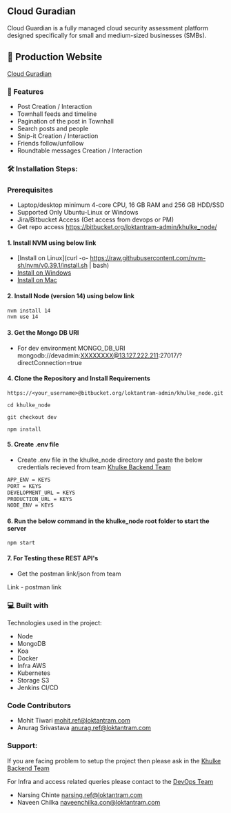 ## Cloud Guradian

Cloud Guardian is a fully managed cloud security assessment platform designed specifically
for small and medium-sized businesses (SMBs).

## 🚀 Production Website

[Cloud Guradian](https://cloudguardian.co/)

### 🧐 Features

*  Post Creation / Interaction
*  Townhall feeds and timeline
*  Pagination of the post in Townhall
*  Search posts and people
*  Snip-it Creation / Interaction
*  Friends follow/unfollow
*  Roundtable messages Creation / Interaction


### 🛠️ Installation Steps:

### Prerequisites
* Laptop/desktop minimum 4-core CPU, 16 GB RAM and 256 GB HDD/SSD 
* Supported Only Ubuntu-Linux or Windows
* Jira/Bitbucket Access (Get access from devops or PM)
* Get repo access https://bitbucket.org/loktantram-admin/khulke_node/

#### 1. Install NVM using below link
- [Install on Linux](curl -o- https://raw.githubusercontent.com/nvm-sh/nvm/v0.39.1/install.sh | bash)
- [Install on Windows](https://github.com/coreybutler/nvm-windows/releases)
- [Install on Mac](https://collabnix.com/how-to-install-and-configure-nvm-on-mac-os)

#### 2. Install Node (version 14) using below link

```bash
nvm install 14
nvm use 14
```

#### 3. Get the Mongo DB URI

* For dev environment MONGO_DB_URI
mongodb://devadmin:XXXXXXXX@13.127.222.211:27017/?directConnection=true

#### 4. Clone the Repository and Install Requirements


```
https://<your_username>@bitbucket.org/loktantram-admin/khulke_node.git
```

```
cd khulke_node
```

```
git checkout dev
```

```
npm install
```

#### 5. Create .env file 
* Create .env file in the khulke_node directory and paste the below credentials recieved from team
[Khulke Backend Team](https://teams.microsoft.com/_#/conversations/General?threadId=19:rVvWA7P1KfZIjILzyKDfguC7b7Xszf5QE8xIUApv0l01@thread.tacv2&ctx=channel)

```bash
APP_ENV = KEYS
PORT = KEYS
DEVELOPMENT_URL = KEYS
PRODUCTION_URL = KEYS
NODE_ENV = KEYS
```


#### 6. Run the below command in the khulke_node root folder to start the server

```
npm start
```

#### 7. For Testing these REST API's 

* Get the postman link/json from team

Link - postman link 


### 💻 Built with

Technologies used in the project:

* Node
* MongoDB
* Koa
* Docker
* Infra AWS
* Kubernetes
* Storage S3
* Jenkins CI/CD

### Code Contributors
* Mohit Tiwari [mohit.ref@loktantram.com](mailto:mohit.ref@loktantram.com) 
* Anurag Srivastava [anurag.ref@loktantram.com](mailto:anurag.ref@loktantram.com)

### Support:
If you are facing problem to setup the project then please ask in the
[Khulke Backend Team](https://teams.microsoft.com/l/channel/19%3a5cc32ece8b114c0dbb4d1e5f6befe032%40thread.tacv2/Khulke%2520Backend%2520Team?groupId=4479ca8d-c529-4878-bd18-fe5c0910382d&tenantId=2743a4d4-e89a-4824-b510-8fa0e7cc02ed)

For Infra and access related queries please contact to the
[DevOps Team](https://teams.microsoft.com/l/team/19%3aCWzBqr-0ckPqGahJTR3q4H0rlavxFNDLPNbv2Dshiic1%40thread.tacv2/conversations?groupId=269d19aa-48a1-4af3-a78c-610c478d7c8a&tenantId=2743a4d4-e89a-4824-b510-8fa0e7cc02ed)

* Narsing Chinte [narsing.ref@loktantram.com](mailto:narsing.ref@loktantram.com)
* Naveen Chilka [naveenchilka.con@loktantram.com](mailto:naveenchilka.con@loktantram.com)
 
